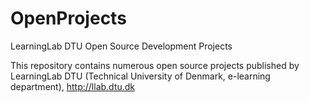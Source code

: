 OpenProjects
============

LearningLab DTU Open Source Development Projects

This repository contains numerous open source projects published by LearningLab DTU (Technical University of Denmark, e-learning department), http://llab.dtu.dk